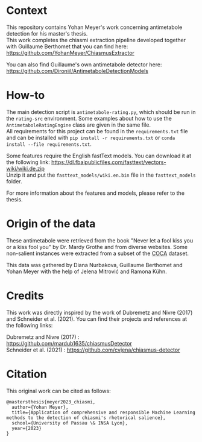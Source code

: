# Context

This repository contains Yohan Meyer's work concerning antimetabole detection for his master's thesis.  
This work completes the chiasmi extraction pipeline developed together with Guillaume Berthomet that you can find here: <https://github.com/YohanMeyer/ChiasmusExtractor>

You can also find Guillaume's own antimetabole detector here: <https://github.com/Dironiil/AntimetaboleDetectionModels>

# How-to

The main detection script is `antimetabole-rating.py`, which should be run in the `rating-src` environment. Some examples about how to use the `AntimetaboleRatingEngine` class are given in the same file.  
All requirements for this project can be found in the `requirements.txt` file and can be installed with `pip install -r requirements.txt` or `conda install --file requirements.txt`.

Some features require the English fastText models. You can download it at the following link: <https://dl.fbaipublicfiles.com/fasttext/vectors-wiki/wiki.de.zip>  
Unzip it and put the `fasttext_models/wiki.en.bin` file in the `fasttext_models` folder.

For more information about the features and models, please refer to the thesis.

# Origin of the data

These antimetabole were retrieved from the book "Never let a fool kiss you or a kiss fool you" by Dr. Mardy Grothe and from diverse websites. Some non-salient instances were extracted from a subset of the [COCA](https://www.english-corpora.org/coca/) dataset.

This data was gathered by Diana Nurbakova, Guillaume Berthomet and Yohan Meyer with the help of Jelena Mitrović and Ramona Kühn.

# Credits

This work was directly inspired by the work of Dubremetz and Nivre (2017) and Schneider et al. (2021).
You can find their projects and references at the following links:

Dubremetz and Nivre (2017) : <https://github.com/mardub1635/chiasmusDetector>  
Schneider et al. (2021) : <https://github.com/cvjena/chiasmus-detector>

# Citation

This original work can be cited as follows:
```
@mastersthesis{meyer2023_chiasmi,
  author={Yohan Meyer},
  title={Application of comprehensive and responsible Machine Learning methods to the detection of chiasmi's rhetorical salience},
  school={University of Passau \& INSA Lyon},
  year={2023}
}
```